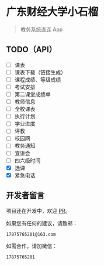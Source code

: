 # 广东财经大学小石榴

> 教务系统直连 App

## TODO（API）
- [ ] 课表
- [ ] 课表下载（链接生成）
- [ ] 课程成绩、等级成绩
- [ ] 考试安排
- [ ] 第二课堂成绩单
- [ ] 教师信息
- [ ] 全校课表
- [ ] 执行计划
- [ ] 学业进度
- [ ] 评教
- [ ] 校园网
- [ ] 教务通知
- [ ] 宣讲会
- [ ] 四六级时间
- [x] 选课
- [x] 紧急电话

## 开发者留言
项目还在开发中，欢迎 [PR](https://github.com/Kiteio/Punica/pulls)。

如果您有任何的建议，请致邮：
```
17875765201@163.com
```

如需合作，请加微信：
```
17875765201
```